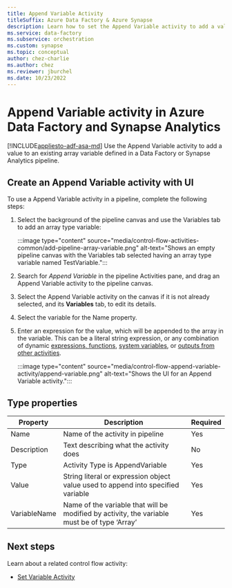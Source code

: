 ```yaml
---
title: Append Variable Activity
titleSuffix: Azure Data Factory & Azure Synapse
description: Learn how to set the Append Variable activity to add a value to an existing array variable defined in a Data Factory or Synapse Analytics pipeline.
ms.service: data-factory
ms.subservice: orchestration
ms.custom: synapse
ms.topic: conceptual
author: chez-charlie
ms.author: chez
ms.reviewer: jburchel
ms.date: 10/23/2022
---
```


# Append Variable activity in Azure Data Factory and Synapse Analytics
[!INCLUDE[appliesto-adf-asa-md](includes/appliesto-adf-asa-md.md)]
Use the Append Variable activity to add a value to an existing array variable defined in a Data Factory or Synapse Analytics pipeline.

## Create an Append Variable activity with UI

To use a Append Variable activity in a pipeline, complete the following steps:

1. Select the background of the pipeline canvas and use the Variables tab to add an array type variable:

   :::image type="content" source="media/control-flow-activities-common/add-pipeline-array-variable.png" alt-text="Shows an empty pipeline canvas with the Variables tab selected having an array type variable named TestVariable.":::

2. Search for _Append Variable_ in the pipeline Activities pane, and drag an Append Variable activity to the pipeline canvas.
1. Select the Append Variable activity on the canvas if it is not already selected, and its  **Variables** tab, to edit its details.
1. Select the variable for the Name property.
1. Enter an expression for the value, which will be appended to the array in the variable.  This can be a literal string expression, or any combination of dynamic [expressions, functions](control-flow-expression-language-functions.md), [system variables](control-flow-system-variables.md), or [outputs from other activities](how-to-expression-language-functions.md#examples-of-using-parameters-in-expressions).

   :::image type="content" source="media/control-flow-append-variable-activity/append-variable.png" alt-text="Shows the UI for an Append Variable activity.":::

## Type properties

Property | Description | Required
-------- | ----------- | --------
Name | Name of the activity in pipeline | Yes
Description | Text describing what the activity does | No
Type | Activity Type is AppendVariable | Yes
Value | String literal or expression object value used to append into specified variable | Yes
VariableName | Name of the variable that will be modified by activity, the variable must be of type ‘Array’ | Yes

## Next steps
Learn about a related control flow activity: 

- [Set Variable Activity](control-flow-set-variable-activity.md)
